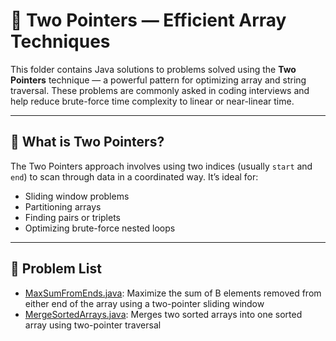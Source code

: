 # 🧭 Two Pointers — Efficient Array Techniques

This folder contains Java solutions to problems solved using the **Two Pointers** technique — a powerful pattern for optimizing array and string traversal. These problems are commonly asked in coding interviews and help reduce brute-force time complexity to linear or near-linear time.

---

## 📘 What is Two Pointers?

The Two Pointers approach involves using two indices (usually `start` and `end`) to scan through data in a coordinated way. It’s ideal for:

- Sliding window problems
- Partitioning arrays
- Finding pairs or triplets
- Optimizing brute-force nested loops

---

## 📂 Problem List
- [MaxSumFromEnds.java](MaxSumFromEnds.java): Maximize the sum of B elements removed from either end of the array using a two-pointer sliding window
- [MergeSortedArrays.java](MergeSortedArrays.java): Merges two sorted arrays into one sorted array using two-pointer traversal


